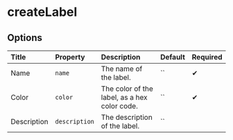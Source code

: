# createLabel

## Options

| Title | Property | Description | Default | Required |
| :---- | :--- | :---------- | :------ | :------- |
| Name | `name` | The name of the label. | `` | ✔ |
| Color | `color` | The color of the label, as a hex color code. | `` | ✔ |
| Description | `description` | The description of the label. | `` |  |

